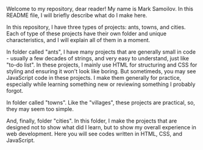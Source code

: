 Welcome to my repository, dear reader! My name is Mark Samoilov. In this README file, I will briefly describe what do I make here.


In this repository, I have three types of projects: ants, towns, and cities. Each of type of these projects have their own folder and unique characteristics, and I will explain all of them in a moment.

In folder called "ants", I have many projects that are generally small in code - usually a few decades of strings, and very easy to understand, just like "to-do list". In these projects, I mainly use HTML for structuring and CSS for styling and ensuring it won't look like boring. But sometimeds, you may see JavaScript code in these projects. I make them generally for practice, especially while learning something new or reviewing something I probably forgot.

In folder called "towns". Like the "villages", these projects are practical, so, they may seem too simple.

And, finally, folder "cities". In this folder, I make the projects that are designed not to show what did I learn, but to show my overall experience in web development. Here you will see codes written in HTML, CSS, and JavaScript.